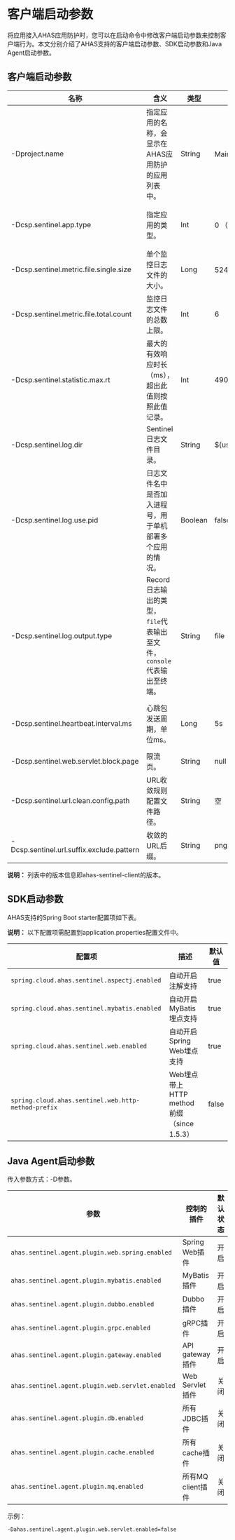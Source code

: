 # 客户端启动参数

将应用接入AHAS应用防护时，您可以在启动命令中修改客户端启动参数来控制客户端行为。本文分别介绍了AHAS支持的客户端启动参数、SDK启动参数和Java Agent启动参数。

## 客户端启动参数

|名称|含义|类型|默认值|备注|
|--|--|--|---|--|
|-Dproject.name|指定应用的名称，会显示在AHAS应用防护的应用列表中。|String|Main函数所在的类全名|非必需，建议配置。|
|-Dcsp.sentinel.app.type|指定应用的类型。|Int|0 （APP\_TYPE\_COMMON）|非必需，1.3.0+版本支持，一般不需要手动配置。|
|-Dcsp.sentinel.metric.file.single.size|单个监控日志文件的大小。|Long|52428800（50MB）|非必需|
|-Dcsp.sentinel.metric.file.total.count|监控日志文件的总数上限。|Int|6|非必需|
|-Dcsp.sentinel.statistic.max.rt|最大的有效响应时长（ms），超出此值则按照此值记录。|Int|4900|非必需|
|-Dcsp.sentinel.log.dir|Sentinel日志文件目录。|String|$\{user.home\}/logs/csp/|非必需|
|-Dcsp.sentinel.log.use.pid|日志文件名中是否加入进程号，用于单机部署多个应用的情况。|Boolean|false|非必需|
|-Dcsp.sentinel.log.output.type|Record日志输出的类型，`file`代表输出至文件，`console`代表输出至终端。|String|file|非必需，1.3.6+版本支持。|
|-Dcsp.sentinel.heartbeat.interval.ms|心跳包发送周期，单位ms。|Long|5s|非必需，若不进行配置，则会从相应的`HeartbeatSender`中提取默认值。|
|-Dcsp.sentinel.web.servlet.block.page|限流页。|String|null|非必需|
|-Dcsp.sentinel.url.clean.config.path|URL收敛规则配置文件路径。|String|空|非必需|
|-Dcsp.sentinel.url.suffix.exclude.pattern|收敛的URL后缀。|String|png,gif,mjs,css,htm,html,jpg,jpeg,map,ico,ttf,woff|非必需|

**说明：** 列表中的版本信息即ahas-sentinel-client的版本。

## SDK启动参数

AHAS支持的Spring Boot starter配置项如下表。

**说明：** 以下配置项需配置到application.properties配置文件中。

|配置项|描述|默认值|
|---|--|---|
|`spring.cloud.ahas.sentinel.aspectj.enabled`|自动开启注解支持|true|
|`spring.cloud.ahas.sentinel.mybatis.enabled`|自动开启MyBatis埋点支持|true|
|`spring.cloud.ahas.sentinel.web.enabled`|自动开启Spring Web埋点支持|true|
|`spring.cloud.ahas.sentinel.web.http-method-prefix`|Web埋点带上HTTP method前缀（since 1.5.3）|false|

## Java Agent启动参数

传入参数方式：-D参数。

|参数|控制的插件|默认状态|
|--|-----|----|
|`ahas.sentinel.agent.plugin.web.spring.enabled`|Spring Web插件|开启|
|`ahas.sentinel.agent.plugin.mybatis.enabled`|MyBatis插件|开启|
|`ahas.sentinel.agent.plugin.dubbo.enabled`|Dubbo插件|开启|
|`ahas.sentinel.agent.plugin.grpc.enabled`|gRPC插件|开启|
|`ahas.sentinel.agent.plugin.gateway.enabled`|API gateway插件|开启|
|`ahas.sentinel.agent.plugin.web.servlet.enabled`|Web Servlet插件|关闭|
|`ahas.sentinel.agent.plugin.db.enabled`|所有JDBC插件|关闭|
|`ahas.sentinel.agent.plugin.cache.enabled`|所有cache插件|关闭|
|`ahas.sentinel.agent.plugin.mq.enabled`|所有MQ client插件|关闭|

示例：

```
-Dahas.sentinel.agent.plugin.web.servlet.enabled=false
```

